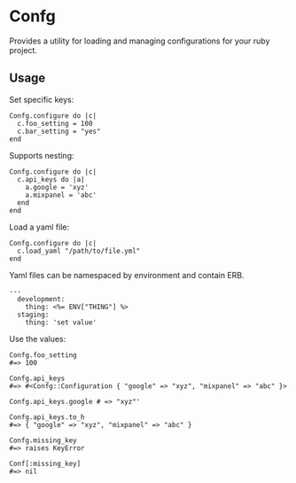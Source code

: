 # Confg

Provides a utility for loading and managing configurations for your ruby project.

## Usage

Set specific keys:

    Confg.configure do |c|
      c.foo_setting = 100
      c.bar_setting = "yes"
    end

Supports nesting:

    Confg.configure do |c|
      c.api_keys do |a|
        a.google = 'xyz'
        a.mixpanel = 'abc'
      end
    end

Load a yaml file:

    Confg.configure do |c|
      c.load_yaml "/path/to/file.yml"
    end

Yaml files can be namespaced by environment and contain ERB.

    ---
      development:
        thing: <%= ENV["THING"] %>
      staging:
        thing: 'set value'

Use the values:

    Confg.foo_setting
    #=> 100

    Confg.api_keys
    #=> #<Confg::Configuration { "google" => "xyz", "mixpanel" => "abc" }>

    Confg.api_keys.google # => "xyz"'

    Confg.api_keys.to_h
    #=> { "google" => "xyz", "mixpanel" => "abc" }

    Confg.missing_key
    #=> raises KeyError

    Conf[:missing_key]
    #=> nil
